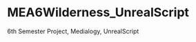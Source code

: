 MEA6Wilderness_UnrealScript
===========================

6th Semester Project, Medialogy, UnrealScript